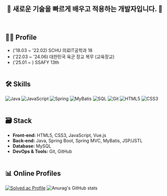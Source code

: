 <h2 align="center">
  🚀 새로운 기술을 빠르게 배우고 적용하는 개발자입니다. 🌟
</h2>
<br>


## 🙋‍♂️ Profile
- ('18.03 ~ '22.02) SCHU 의료IT공학과 18 
- ('22.03 ~ '24.06) 대한민국 육군 장교 복무 (교육장교)
- ('25.01 ~ ) SSAFY 13th 
<br><br>

## 🛠️ Skills
![Java](https://img.shields.io/badge/Java-ED8B00?style=for-the-badge&logo=java&logoColor=white)
![JavaScript](https://img.shields.io/badge/JavaScript-F7DF1E?style=for-the-badge&logo=javascript&logoColor=black)
![Spring](https://img.shields.io/badge/Spring-6DB33F?style=for-the-badge&logo=spring&logoColor=white)
![MyBatis](https://img.shields.io/badge/MyBatis-000000?style=for-the-badge&logo=mybatis&logoColor=white)
![SQL](https://img.shields.io/badge/SQL-4479A1?style=for-the-badge&logo=sqlite&logoColor=white)
![Git](https://img.shields.io/badge/Git-F05032?style=for-the-badge&logo=git&logoColor=white)
![HTML5](https://img.shields.io/badge/HTML5-E34F26?style=for-the-badge&logo=html5&logoColor=white)
![CSS3](https://img.shields.io/badge/CSS3-1572B6?style=for-the-badge&logo=css3&logoColor=white)
<br><br>

## 🗃️ Stack
- **Front-end:** HTML5, CSS3, JavaScript, Vue.js
- **Back-end:** Java, Spring Boot, Spring MVC, MyBatis, JSP/JSTL
- **Database:** MySQL
- **DevOps & Tools:** Git, GitHub
<br><br>

## 📊 Online Profiles
[![Solved.ac Profile](http://mazassumnida.wtf/api/v2/generate_badge?boj=rbtjd0312)](https://solved.ac/rbtjd0312/)
![Anurag's GitHub stats](https://github-readme-stats.vercel.app/api?username=kyusung22&show_icons=true&theme=dark)


